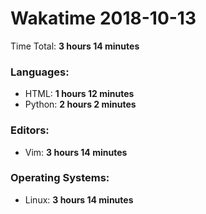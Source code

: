 # Wakatime 2018-10-13

Time Total: **3 hours 14 minutes**

### Languages:
- HTML: **1 hours 12 minutes** 
- Python: **2 hours 2 minutes** 

### Editors:
- Vim: **3 hours 14 minutes** 

### Operating Systems:
- Linux: **3 hours 14 minutes** 


